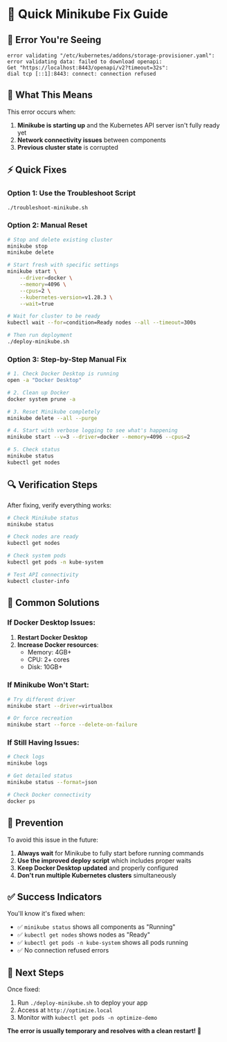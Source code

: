 # 🔧 Quick Minikube Fix Guide

## 🚨 Error You're Seeing

```
error validating "/etc/kubernetes/addons/storage-provisioner.yaml": 
error validating data: failed to download openapi: 
Get "https://localhost:8443/openapi/v2?timeout=32s": 
dial tcp [::1]:8443: connect: connection refused
```

## 🎯 What This Means

This error occurs when:
1. **Minikube is starting up** and the Kubernetes API server isn't fully ready yet
2. **Network connectivity issues** between components
3. **Previous cluster state** is corrupted

## ⚡ Quick Fixes

### Option 1: Use the Troubleshoot Script
```bash
./troubleshoot-minikube.sh
```

### Option 2: Manual Reset
```bash
# Stop and delete existing cluster
minikube stop
minikube delete

# Start fresh with specific settings
minikube start \
    --driver=docker \
    --memory=4096 \
    --cpus=2 \
    --kubernetes-version=v1.28.3 \
    --wait=true

# Wait for cluster to be ready
kubectl wait --for=condition=Ready nodes --all --timeout=300s

# Then run deployment
./deploy-minikube.sh
```

### Option 3: Step-by-Step Manual Fix
```bash
# 1. Check Docker Desktop is running
open -a "Docker Desktop"

# 2. Clean up Docker
docker system prune -a

# 3. Reset Minikube completely
minikube delete --all --purge

# 4. Start with verbose logging to see what's happening
minikube start --v=3 --driver=docker --memory=4096 --cpus=2

# 5. Check status
minikube status
kubectl get nodes
```

## 🔍 Verification Steps

After fixing, verify everything works:

```bash
# Check Minikube status
minikube status

# Check nodes are ready
kubectl get nodes

# Check system pods
kubectl get pods -n kube-system

# Test API connectivity
kubectl cluster-info
```

## 🚀 Common Solutions

### If Docker Desktop Issues:
1. **Restart Docker Desktop**
2. **Increase Docker resources**: 
   - Memory: 4GB+ 
   - CPU: 2+ cores
   - Disk: 10GB+

### If Minikube Won't Start:
```bash
# Try different driver
minikube start --driver=virtualbox

# Or force recreation
minikube start --force --delete-on-failure
```

### If Still Having Issues:
```bash
# Check logs
minikube logs

# Get detailed status
minikube status --format=json

# Check Docker connectivity
docker ps
```

## 🎯 Prevention

To avoid this issue in the future:

1. **Always wait** for Minikube to fully start before running commands
2. **Use the improved deploy script** which includes proper waits
3. **Keep Docker Desktop updated** and properly configured
4. **Don't run multiple Kubernetes clusters** simultaneously

## ✅ Success Indicators

You'll know it's fixed when:
- ✅ `minikube status` shows all components as "Running"
- ✅ `kubectl get nodes` shows nodes as "Ready"
- ✅ `kubectl get pods -n kube-system` shows all pods running
- ✅ No connection refused errors

## 🚀 Next Steps

Once fixed:
1. Run `./deploy-minikube.sh` to deploy your app
2. Access at `http://optimize.local`
3. Monitor with `kubectl get pods -n optimize-demo`

**The error is usually temporary and resolves with a clean restart! 🎉**
